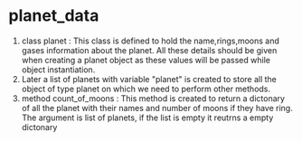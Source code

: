 # planet_data
1. class planet : This class is defined to hold the name,rings,moons and gases information about the planet. All these details should be given when creating a planet object as these values will be passed while object instantiation.
2. Later a list of planets with variable "planet" is created to store all the object of type planet on which we need to perform other methods.
3. method count_of_moons : This method is created to return a dictonary of all the planet with their names and number of moons if they have ring. The argument is list of planets, if the list is empty it reutrns a empty dictonary
